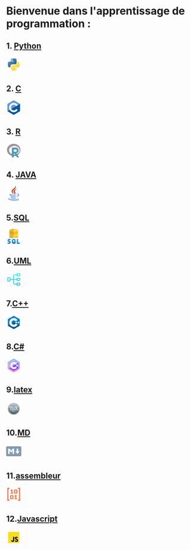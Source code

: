 # **Bienvenue dans l'apprentissage de programmation :**


## 1. [Python](https://github.com/mohameml/Python)

 <a href="https://github.com/mohameml/Python" target="_blank" rel="noreferrer"> <img src="https://raw.githubusercontent.com/devicons/devicon/master/icons/python/python-original.svg" alt="python" width="40" height="40"/> </a>

## 2. [C](https://github.com/mohameml/C)

<a href="https://github.com/mohameml/C" target="_blank" rel="noreferrer"> <img src="https://raw.githubusercontent.com/devicons/devicon/master/icons/c/c-original.svg" alt="c" width="40" height="40"/> </a>

## 3. [R](https://github.com/mohameml/R)

<a href="https://github.com/mohameml/R" target="_blank" rel="noreferrer"> <img src="../.images/R.png" alt="c" width="40" height="40"/> </a>

## 4. [JAVA](https://github.com/mohameml/java)

<a href="https://github.com/mohameml/java" target="_blank" rel="noreferrer"> <img src="../.images/java.png" alt="c" width="40" height="40"/> </a>


## 5.[SQL](https://github.com/mohameml/SQL)

<a href="https://github.com/mohameml/SQL" target="_blank" rel="noreferrer"> <img src="../.images/sql.png" alt="c" width="40" height="40"/> </a>


## 6.[UML](https://github.com/mohameml/UML)

<a href="https://github.com/mohameml/UML" target="_blank" rel="noreferrer"> <img src="../.images/uml.png" alt="c" width="40" height="40"/> </a>


## 7.[C++](https://github.com/mohameml/Cplusplus)

<a href="https://github.com/mohameml/Cplusplus" target="_blank" rel="noreferrer"> <img src="../.images/Cplus.png" alt="c" width="40" height="40"/> </a>


## 8.[C#](https://github.com/mohameml/Csharp)

<a href="https://github.com/mohameml/Csharp" target="_blank" rel="noreferrer"> <img src="../.images/Csharp.png" alt="c" width="40" height="40"/> </a>

## 9.[latex](https://github.com/mohameml/latex)

<a href="https://github.com/mohameml/latex" target="_blank" rel="noreferrer"> <img src="../.images/latex.png" alt="c" width="40" height="40"/> </a>


## 10.[MD](https://github.com/mohameml/MD)

<a href="https://github.com/mohameml/MD" target="_blank" rel="noreferrer"> <img src="../.images/md.png" alt="c" width="40" height="40"/> </a>



## 11.[assembleur](https://github.com/mohameml/assembleur)

<a href="https://github.com/mohameml/assembleur" target="_blank" rel="noreferrer"> <img src="../.images/assembly.svg" alt="c" width="40" height="40"/> </a>


## 12.[Javascript](https://github.com/mohameml/javascript)

<a href="https://github.com/mohameml/javascript" target="_blank" rel="noreferrer"> <img src="../.images/JS.png" alt="c" width="40" height="40"/> </a>

